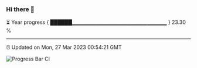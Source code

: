 ### Hi there 👋

⏳ Year progress { ██████▁▁▁▁▁▁▁▁▁▁▁▁▁▁▁▁▁▁▁▁▁▁▁▁ } 23.30 %

---

⏰ Updated on Mon, 27 Mar 2023 00:54:21 GMT

![Progress Bar CI](https://github.com/liununu/liununu/workflows/Progress%20Bar%20CI/badge.svg)
